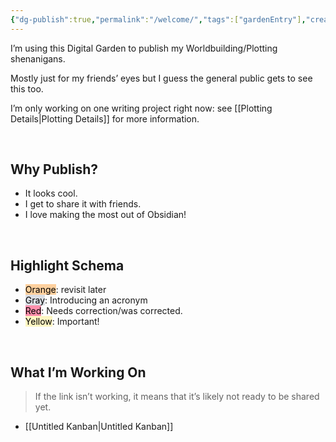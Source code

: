 ```yaml
---
{"dg-publish":true,"permalink":"/welcome/","tags":["gardenEntry"],"created":"2025-07-25T15:08:41.709-07:00"}
---
```


I’m using this Digital Garden to publish my Worldbuilding/Plotting shenanigans.

Mostly just for my friends’ eyes but I guess the general public gets to see this too. 

I’m only working on one writing project right now: see [[Plotting Details\|Plotting Details]] for more information. 

<br>

## Why Publish? 

- It looks cool. 
- I get to share it with friends. 
- I love making the most out of Obsidian!

<br>

## Highlight Schema

- <mark style="background: #FFB86CA6;">Orange</mark>: revisit later  
- <mark style="background: #CACFD9A6;">Gray</mark>: Introducing an acronym
- <mark style="background: #FF5582A6;">Red</mark>: Needs correction/was corrected.
- <mark style="background: #FFF3A3A6;">Yellow</mark>: Important! 

<br>


## What I’m Working On

> If the link isn’t working, it means that it’s likely not ready to be shared yet. 

- [[Untitled Kanban\|Untitled Kanban]]